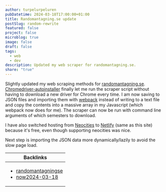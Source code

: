 ```yaml
---
author: turpelurpeluren
pubDatetime: 2024-03-18T17:00:00+01:00
title: Randomantagning.se update
postSlug: random-rewrite
featured: false
project: false
microblog: true
image: false
draft: false
tags:
  - web
  - dev
description: Updated my web scraper for randomantagning.se.
share: "true"
---
```


Slightly updated my web scraping methods for [randomantagning.se](/posts/randomantagningse). [Chromedriver-autoinstaller](https://pypi.org/project/chromedriver-autoinstaller/) finally let me run the scraper script without having to download a new driver for Chrome every time. I am now saving to JSON files and importing them with [webpack](https://webpack.js.org/) instead of writing to a text file and copy the contents into a massive array in my Javascript (which webpack now does for me). The scraper can now be run with command line arguments of which semesters to download. 

I have also switched hosting from [Neocities](https://neocities.org/) to [Netlify](https://www.netlify.com/) (same as this site) because it's free, even though supporting neocities was nice. 

Next step is importing the JSON data more dynamically/lazily to avoid the slow page load. 

| Backlinks                                                                                                             |
| --------------------------------------------------------------------------------------------------------------------- |
| <ul><li>[randomantagningse](/posts/randomantagningse)</li><li>[now2024-03-18](/now)</li></ul> |

